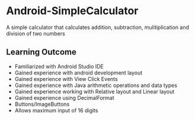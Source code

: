 # Android-SimpleCalculator
A simple calculator that calculates addition, subtraction, mulitiplication and division of two numbers

## Learning Outcome
- Familiarized with Android Studio IDE
- Gained experience with android development layout
- Gained experience with View Click Events
- Gained experience with Java arithmetic operations and data types
- Gained experience working with Relative layout and Linear layout
- Gained experience using DecimalFormat
- Buttons/ImageButtons
- Allows maximum input of 16 digits

